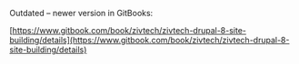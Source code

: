 Outdated – newer version in GitBooks:

[https://www.gitbook.com/book/zivtech/zivtech-drupal-8-site-building/details](https://www.gitbook.com/book/zivtech/zivtech-drupal-8-site-building/details)
